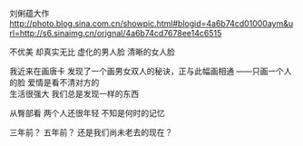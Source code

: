 刘俐蕴大作
http://photo.blog.sina.com.cn/showpic.html#blogid=4a6b74cd01000aym&url=http://s6.sinaimg.cn/orignal/4a6b74cd7678ee14c6515
 
不优美
却真实无比
虚化的男人脸
清晰的女人脸
 
我近来在画唐卡
发现了一个画男女双人的秘诀，正与此幅画相通
——只画一个人的脸
 爱情是看不清对方的   
生活很强大
我们总是发现一样的东西
 
从臀部看
两个人还很年轻
不知是何时的记忆
 
三年前？
五年前？
还是我们尚未老去的现在？
 
 
 
